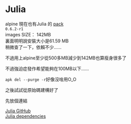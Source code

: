 # Julia

alpine 現在也有Julia 的 [pack](https://pkgs.alpinelinux.org/package/edge/community/x86_64/julia "pkgs")     
`0.6.2-r1`      
images SIZE： 142MB     
裏面明明說安裝大小是61.59 MB        
稍微查了一下，依賴不少......

不過用上alpine至少從500多MB減少到142MB也算瘦身很多了

不過強迫症發作希望能夠在100MB以下......

`apk del --purge -r`好像沒啥用O_O

之後試試從原始碼建構好了

先放個連結

[Julia GitHub](https://github.com/JuliaLang/julia "github庫")      
[Julia dependencies ](https://github.com/JuliaLang/julia#required-build-tools-and-external-libraries "依賴項目")